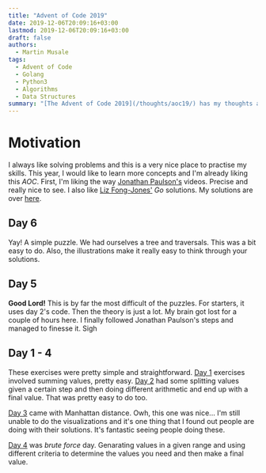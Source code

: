 ```yaml
---
title: "Advent of Code 2019"
date: 2019-12-06T20:09:16+03:00
lastmod: 2019-12-06T20:09:16+03:00
draft: false
authors:
  - Martin Musale
tags:
  - Advent of Code
  - Golang
  - Python3
  - Algorithms
  - Data Structures
summary: "[The Advent of Code 2019](/thoughts/aoc19/) has my thoughts about the daily [exercises](https://adventofcode.com/) which I'm currently attempting to solve with both _Go_ and _Python 3_."
---
```


# Motivation

I always like solving problems and this is a very nice place to practise my skills. This year, I would like to learn more concepts and I'm already liking this _AOC_. First, I'm liking the way [Jonathan Paulson's](https://www.youtube.com/channel/UCuWLIm0l4sDpEe28t41WITA/videos) videos. Precise and really nice to see. I also like [Liz Fong-Jones'](https://www.twitch.tv/lizthegrey) _Go_ solutions. My solutions are over [here](https://github.com/musale/advent-of-code-2019).

## Day 6

Yay! A simple puzzle. We had ourselves a tree and traversals. This was a bit easy to do. Also, the illustrations make it really easy to think through your solutions.

## Day 5

**Good Lord!** This is by far the most difficult of the puzzles. For starters, it uses day 2's code. Then the theory is just a lot. My brain got lost for a couple of hours here. I finally followed Jonathan Paulson's steps and managed to finesse it. Sigh

## Day 1 - 4

These exercises were pretty simple and straightforward. [Day 1](https://adventofcode.com/2019/day/1) exercises involved summing values, pretty easy. [Day 2](https://adventofcode.com/2019/day/2) had some splitting values given a certain step and then doing different arithmetic and end up with a final value. That was pretty easy to do too.

[Day 3](https://adventofcode.com/2019/day/3) came with Manhattan distance. Owh, this one was nice... I'm still unable to do the visualizations and it's one thing that I found out people are doing with their solutions. It's fantastic seeing people doing these.

[Day 4](https://adventofcode.com/2019/day/4) was _brute force_ day. Genarating values in a given range and using different criteria to determine the values you need and then make a final value.
